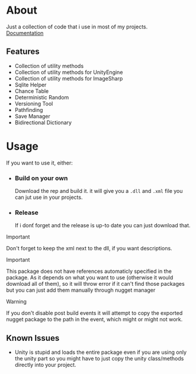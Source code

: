 # **About**
Just a collection of code that i use in most of my projects.   
[Documentation](https://petrosik.github.io/Utility-Stuff/)
## Features

- Collection of utility methods
- Collection of utility methods for UnityEngine 
- Collection of utility methods for ImageSharp
- Sqlite Helper
- Chance Table
- Deterministic Random
- Versioning Tool
- Pathfinding
- Save Manager
- Bidirectional Dictionary

# **Usage**
If you want to use it, either:
- ### Build on your own
    Download the rep and build it. it will give you a `.dll` and `.xml` file you can jut use in your projects.
- ### Release
    If i donť forget and the release is up-to date you can just download that.
> [!IMPORTANT]
> Don't forget to keep the xml next to the dll, if you want descriptions.

> [!IMPORTANT]
> This package does not have references automaticly specified in the package. As it depends on what you want to use (otherwise it would download all of them), so it will throw error if it can't find those packages but you can just add them manually through nugget manager

> [!WARNING]
> If you don't disable post build events it will attempt to copy the exported nugget package to the path in the event, which might or might not work.

## Known Issues
- Unity is stupid and loads the entire package even if you are using only the unity part so you might have to just copy the unity class/methods directly into your project.